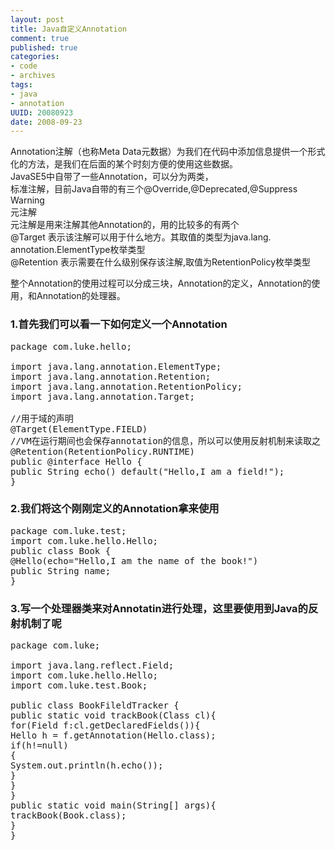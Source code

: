 ```yaml
---
layout: post
title: Java自定义Annotation
comment: true
published: true
categories:
- code
- archives
tags:
- java
- annotation
UUID: 20080923
date: 2008-09-23
---
```


Annotation注解（也称Meta Data元数据）为我们在代码中添加信息提供一个形式化的方法，是我们在后面的某个时刻方便的使用这些数据。  
JavaSE5中自带了一些Annotation，可以分为两类，  
标准注解，目前Java自带的有三个@Override,@Deprecated,@Suppress   Warning  
元注解  
元注解是用来注解其他Annotation的，用的比较多的有两个  
@Target 表示该注解可以用于什么地方。其取值的类型为java.lang.  annotation.ElementType枚举类型  
@Retention 表示需要在什么级别保存该注解,取值为RetentionPolicy枚举类型  
  
整个Annotation的使用过程可以分成三块，Annotation的定义，Annotation的使用，和Annotation的处理器。  

### 1.首先我们可以看一下如何定义一个Annotation  
<pre id="java">
package com.luke.hello;

import java.lang.annotation.ElementType;
import java.lang.annotation.Retention;
import java.lang.annotation.RetentionPolicy;
import java.lang.annotation.Target;

//用于域的声明
@Target(ElementType.FIELD)
//VM在运行期间也会保存annotation的信息，所以可以使用反射机制来读取之
@Retention(RetentionPolicy.RUNTIME)
public @interface Hello {
public String echo() default("Hello,I am a field!");
}
</pre>

### 2.我们将这个刚刚定义的Annotation拿来使用
<pre id="java">
package com.luke.test;
import com.luke.hello.Hello;
public class Book {
@Hello(echo="Hello,I am the name of the book!")
public String name;
}
</pre>
### 3.写一个处理器类来对Annotatin进行处理，这里要使用到Java的反射机制了呢
<pre id="java">
package com.luke;

import java.lang.reflect.Field;
import com.luke.hello.Hello;
import com.luke.test.Book;

public class BookFileldTracker {
public static void trackBook(Class<?> cl){
for(Field f:cl.getDeclaredFields()){
Hello h = f.getAnnotation(Hello.class);
if(h!=null)
{
System.out.println(h.echo());
}
}
}
public static void main(String[] args){
trackBook(Book.class);
}
}
</pre>

